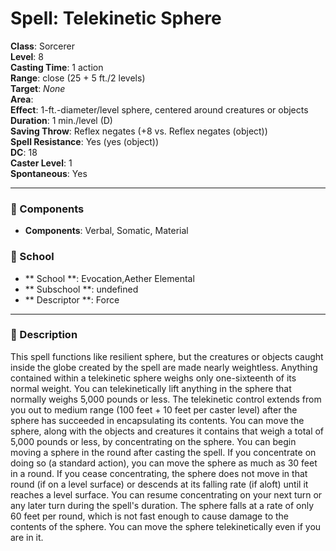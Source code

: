 
# Spell: Telekinetic Sphere
**Class**: Sorcerer  
**Level**: 8  
**Casting Time**: 1 action  
**Range**: close (25 + 5 ft./2 levels)  
**Target**: _None_  
**Area**:   
**Effect**: 1-ft.-diameter/level sphere, centered around creatures or objects  
**Duration**: 1 min./level (D)  
**Saving Throw**: Reflex negates (+8 vs. Reflex negates (object))  
**Spell Resistance**: Yes (yes (object))  
**DC**: 18  
**Caster Level**: 1  
**Spontaneous**: Yes

---

### 🔮 Components
- **Components**: Verbal, Somatic, Material

### 🏫 School
- ** School **: Evocation,Aether Elemental
- ** Subschool **: undefined
- ** Descriptor **: Force
---

### 📜 Description
This spell functions like resilient sphere, but the creatures or objects caught inside the globe created by the spell are made nearly weightless. Anything contained within a telekinetic sphere weighs only one-sixteenth of its normal weight. You can telekinetically lift anything in the sphere that normally weighs 5,000 pounds or less. The telekinetic control extends from you out to medium range (100 feet + 10 feet per caster level) after the sphere has succeeded in encapsulating its contents. You can move the sphere, along with the objects and creatures it contains that weigh a total of 5,000 pounds or less, by concentrating on the sphere. You can begin moving a sphere in the round after casting the spell. If you concentrate on doing so (a standard action), you can move the sphere as much as 30 feet in a round. If you cease concentrating, the sphere does not move in that round (if on a level surface) or descends at its falling rate (if aloft) until it reaches a level surface. You can resume concentrating on your next turn or any later turn during the spell's duration. The sphere falls at a rate of only 60 feet per round, which is not fast enough to cause damage to the contents of the sphere. You can move the sphere telekinetically even if you are in it.
